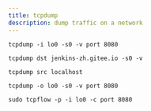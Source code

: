 ```yaml
---
title: tcpdump
description: dump traffic on a network
---
```


`tcpdump -i lo0 -s0 -v port 8080`

`tcpdump dst jenkins-zh.gitee.io -s0 -v`

`tcpdump src localhost`

`tcpdump -o lo0 -s0 -v port 8080`

`sudo tcpflow -p -i lo0 -c port 8080`